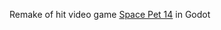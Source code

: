 Remake of hit video game [Space Pet 14](https://github.com/hackclub/hackapet/tree/main/pets/space_pet_14) in Godot
